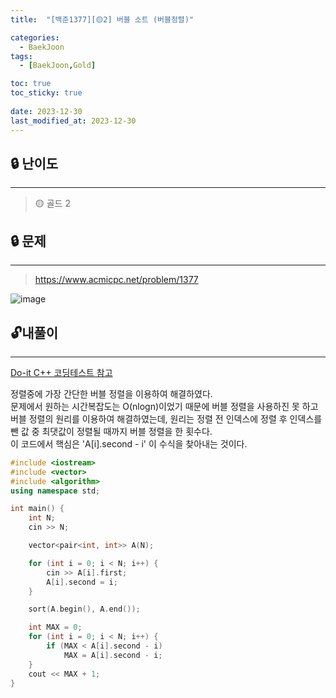 ```yaml
---
title:  "[백준1377][🟡2] 버블 소트 (버블정렬)"

categories:
  - BaekJoon
tags:
  - [BaekJoon,Gold]

toc: true
toc_sticky: true
 
date: 2023-12-30
last_modified_at: 2023-12-30
---
```

## **🔒 난이도**
---
> 🟡 골드 2   
  
  
  
## **🔒 문제**
---
> <https://www.acmicpc.net/problem/1377>  

![image](https://github.com/jjohmin/jjohmin.github.io/assets/128464783/18e08b37-9d65-4f86-a9a1-8cbeb65344f6)

## 🔓**내풀이**
---
[Do-it C++ 코딩테스트 참고](https://www.inflearn.com/course/lecture?courseSlug=%EB%91%90%EC%9E%87-%EC%95%8C%EA%B3%A0%EB%A6%AC%EC%A6%98-%EC%BD%94%EB%94%A9%ED%85%8C%EC%8A%A4%ED%8A%B8-%EC%94%A8%EC%81%A0%EC%81%A0&unitId=148478)  

정렬중에 가장 간단한 버블 정렬을 이용하여 해결하였다.  
문제에서 원하는 시간복잡도는 O(nlogn)이었기 때문에 버블 정렬을 사용하진 못 하고 버블 정렬의 원리를 이용하여 해결하였는데, 원리는 정렬 전 인덱스에 정렬 후 인덱스를 뺀 값 중 최댓값이 정렬될 때까지 버블 정렬을 한 횟수다.  
이 코드에서 핵심은 'A[i].second - i' 이 수식을 찾아내는 것이다.  

```c++
#include <iostream>
#include <vector>
#include <algorithm>
using namespace std;

int main() {
	int N;
	cin >> N;

	vector<pair<int, int>> A(N);

	for (int i = 0; i < N; i++) {
		cin >> A[i].first;
		A[i].second = i;
	}

	sort(A.begin(), A.end());

	int MAX = 0;
	for (int i = 0; i < N; i++) {
		if (MAX < A[i].second - i)
			MAX = A[i].second - i;
	}
	cout << MAX + 1;
}
```